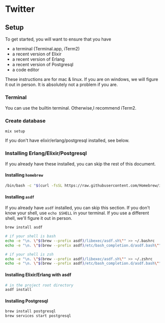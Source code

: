 # Twitter

## Setup

To get started, you will want to ensure that you have

- a terminal (Terminal.app, iTerm2)
- a recent version of Elixir
- a recent version of Erlang
- a recent version of Postgresql
- a code editor

These instructions are for mac & linux. If you are on windows, we will figure it out in person. It is absolutely not a problem if you are.

### Terminal

You can use the builtin terminal. Otherwise,I recommend iTerm2.

### Create database

`mix setup`

If you don't have elixir/erlang/postgresql installed, see below.

### Installing Erlang/Elixir/Postgresql

If you already have these installed, you can skip the rest of this document.

#### Installing `homebrew`

```bash
/bin/bash -c "$(curl -fsSL https://raw.githubusercontent.com/Homebrew/install/HEAD/install.sh)"
```

#### Installing `asdf`

If you already have `asdf` installed, you can skip this section. If you don't know your shell, use `echo $SHELL` in your terminal. If you use a different shell, we'll figure it out in person.

```bash
brew install asdf

# if your shell is bash
echo -e "\n. \"$(brew --prefix asdf)/libexec/asdf.sh\"" >> ~/.bashrc
echo -e "\n. \"$(brew --prefix asdf)/etc/bash_completion.d/asdf.bash\"" >> ~/.bashrc

# if your shell is zsh
echo -e "\n. \"$(brew --prefix asdf)/libexec/asdf.sh\"" >> ~/.zshrc
echo -e "\n. \"$(brew --prefix asdf)/etc/bash_completion.d/asdf.bash\"" >> ~/.zshrc
```

#### Installing Elixir/Erlang with asdf

```bash
# in the project root directory
asdf install
```

#### Installing Postgresql

```bash
brew install postgresql
brew services start postgresql
```
